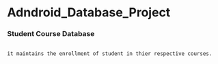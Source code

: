# Adndroid_Database_Project


### Student Course Database
```

it maintains the enrollment of student in thier respective courses.

```
